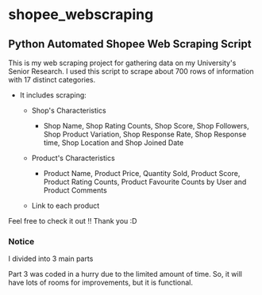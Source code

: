 # shopee_webscraping
## Python Automated Shopee Web Scraping Script

This is my web scraping project for gathering data on my University's Senior Research. I used this script to scrape about 700 rows of information with 17 distinct categories.

- It includes scraping:

    - Shop's Characteristics
    
        * Shop Name, Shop Rating Counts, Shop Score, Shop Followers, Shop Product Variation, Shop Response Rate, Shop Response time, Shop Location and Shop Joined Date
  
    - Product's Characteristics
        
        * Product Name, Product Price, Quantity Sold, Product Score, Product Rating Counts, Product Favourite Counts by User and Product Comments
        
    - Link to each product
 
Feel free to check it out !! 
Thank you :D

### Notice
I divided into 3 main parts

Part 3 was coded in a hurry due to the limited amount of time. So, it will have lots of rooms for improvements, but it is functional.
